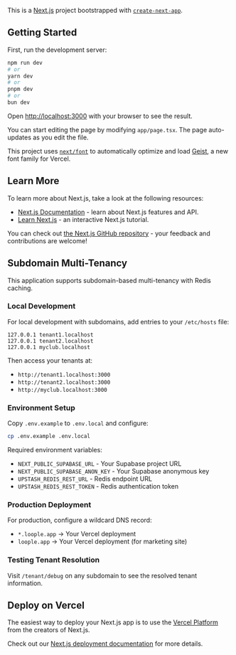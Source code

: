 This is a [Next.js](https://nextjs.org) project bootstrapped with [`create-next-app`](https://nextjs.org/docs/app/api-reference/cli/create-next-app).

<!-- Force deployment update -->

## Getting Started

First, run the development server:

```bash
npm run dev
# or
yarn dev
# or
pnpm dev
# or
bun dev
```

Open [http://localhost:3000](http://localhost:3000) with your browser to see the result.

You can start editing the page by modifying `app/page.tsx`. The page auto-updates as you edit the file.

This project uses [`next/font`](https://nextjs.org/docs/app/building-your-application/optimizing/fonts) to automatically optimize and load [Geist](https://vercel.com/font), a new font family for Vercel.

## Learn More

To learn more about Next.js, take a look at the following resources:

- [Next.js Documentation](https://nextjs.org/docs) - learn about Next.js features and API.
- [Learn Next.js](https://nextjs.org/learn) - an interactive Next.js tutorial.

You can check out [the Next.js GitHub repository](https://github.com/vercel/next.js) - your feedback and contributions are welcome!

## Subdomain Multi-Tenancy

This application supports subdomain-based multi-tenancy with Redis caching.

### Local Development

For local development with subdomains, add entries to your `/etc/hosts` file:

```
127.0.0.1 tenant1.localhost
127.0.0.1 tenant2.localhost
127.0.0.1 myclub.localhost
```

Then access your tenants at:
- `http://tenant1.localhost:3000`
- `http://tenant2.localhost:3000`
- `http://myclub.localhost:3000`

### Environment Setup

Copy `.env.example` to `.env.local` and configure:

```bash
cp .env.example .env.local
```

Required environment variables:
- `NEXT_PUBLIC_SUPABASE_URL` - Your Supabase project URL
- `NEXT_PUBLIC_SUPABASE_ANON_KEY` - Your Supabase anonymous key
- `UPSTASH_REDIS_REST_URL` - Redis endpoint URL
- `UPSTASH_REDIS_REST_TOKEN` - Redis authentication token

### Production Deployment

For production, configure a wildcard DNS record:
- `*.loople.app` → Your Vercel deployment
- `loople.app` → Your Vercel deployment (for marketing site)

### Testing Tenant Resolution

Visit `/tenant/debug` on any subdomain to see the resolved tenant information.

## Deploy on Vercel

The easiest way to deploy your Next.js app is to use the [Vercel Platform](https://vercel.com/new?utm_medium=default-template&filter=next.js&utm_source=create-next-app&utm_campaign=create-next-app-readme) from the creators of Next.js.

Check out our [Next.js deployment documentation](https://nextjs.org/docs/app/building-your-application/deploying) for more details.
